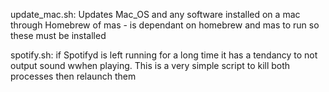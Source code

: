 update_mac.sh: Updates Mac_OS and any software installed on a mac through Homebrew of mas
	- is dependant on homebrew and mas to run so these must be installed



spotify.sh: if Spotifyd is left running for a long time it has a tendancy to not output sound wwhen playing. This is a very simple script to kill both processes then relaunch them
